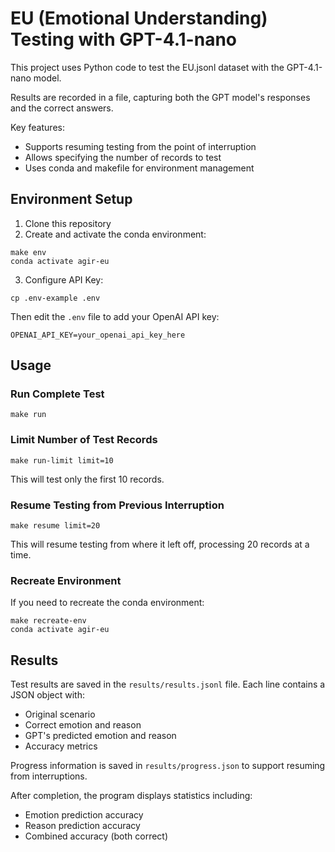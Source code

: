 # EU (Emotional Understanding) Testing with GPT-4.1-nano

This project uses Python code to test the EU.jsonl dataset with the GPT-4.1-nano model.

Results are recorded in a file, capturing both the GPT model's responses and the correct answers.

Key features:
- Supports resuming testing from the point of interruption
- Allows specifying the number of records to test
- Uses conda and makefile for environment management

## Environment Setup

1. Clone this repository
2. Create and activate the conda environment:

```
make env
conda activate agir-eu
```

3. Configure API Key:

```
cp .env-example .env
```

Then edit the `.env` file to add your OpenAI API key:

```
OPENAI_API_KEY=your_openai_api_key_here
```

## Usage

### Run Complete Test

```
make run
```

### Limit Number of Test Records

```
make run-limit limit=10
```

This will test only the first 10 records.

### Resume Testing from Previous Interruption

```
make resume limit=20
```

This will resume testing from where it left off, processing 20 records at a time.

### Recreate Environment

If you need to recreate the conda environment:

```
make recreate-env
conda activate agir-eu
```

## Results

Test results are saved in the `results/results.jsonl` file. Each line contains a JSON object with:

- Original scenario
- Correct emotion and reason
- GPT's predicted emotion and reason
- Accuracy metrics

Progress information is saved in `results/progress.json` to support resuming from interruptions.

After completion, the program displays statistics including:
- Emotion prediction accuracy
- Reason prediction accuracy
- Combined accuracy (both correct)